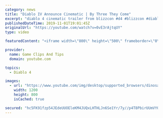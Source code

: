 ```yaml
---
category: news
title: "Diablo IV Announce Cinematic | By Three They Come"
excerpt: "diablo 4 cinematic trailer from blizzcon #d4 #blizzcon #diablo."
publishedDateTime: 2019-11-01T19:01:45Z
originalUrl: "https://youtube.com/watch?v=0vE3rAjtqUY"
type: video

featuredContent: "<iframe width=\"800\" height=\"500\" frameborder=\"0\" src=\"https://www.youtube.com/embed/0vE3rAjtqUY\" allow=\"accelerometer; autoplay; encrypted-media; gyroscope; picture-in-picture\" allowfullscreen></iframe>"

provider:
  name: Game Clips And Tips
  domain: youtube.com

topics:
  - Diablo 4

images:
  - url: "https://www.youtube.com/img/desktop/supported_browsers/dinosaur.png"
    width: 1200
    height: 800
    isCached: true

secured: "hc5FK91fzp54JEdeUUOEleKM4JUQxLHTHLJn6Se1Yr/7y//p4T8PbirUUmVYQv3hYrwOTDufgwAL9mJ4XjGo4UeRMYBJG1Em04iyJvYyU5ektvjK3LW+l4xSRD6d8JUG6sod6eghRvc0VK+4wA2hqSie35mFt0s8RmVbKbYVtsZcNU3LGX2OkycXOnZQvC1a/ud+WIiFuXSmG+7HBjP3b+/jiRo+mfbfPNKnzOF3MUSZsHR2FfYVn/sKGkhC3BPq3OUY8XBFaRRY5ZSDVtSCqPwftcS2MEN0rlXKnS+hbRApDR7SfLXPOaqSMkknEwNHo3teapk3DOk/CoGKq7hf0q9WYawzTqZHp8vLO+nyrxcx0VzhEtc568P/UrF9PJBhDnfzIO5hHh+xTM/EnWqNfw==;SVFT+3RayID+VOlKJ9Qsqw=="
---
```


